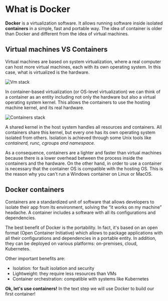 # What is Docker

**Docker** is a virtualization software. It allows running software inside isolated **containers** in a simple, fast and portable way.
The idea of container is older than Docker and different from the idea of virtual machines.

## Virtual machines VS Containers

Virtual machines are based on system virtualization, where a real computer can host more virtual machines, each with its own operating system. In this case, what is virtualized is the hardware.

![Vm stack](https://raw.githubusercontent.com/dcc-sapienza/katacoda-scenarios/master/docker/part1/images/vms.png)

In container-based virtualization (or OS-level virtualization) we can think of a container as an entity including not only the hardware but also a virtual operating system kernel. This allows the containers to use the hosting machine kernel, and its real hardware.

![Containers stack](https://raw.githubusercontent.com/dcc-sapienza/katacoda-scenarios/master/docker/part1/images/containers.png)

A shared kernel in the host system handles all resources and containers. All containers share this kernel, but every one has its own operating system isolated from others. Isolation is achieved through some Unix tools like *containerd, runc, cgroups and namespace.*

As a consequence, containers are a lighter and faster than virtual machines because there is a lower overhead between the process inside the containers and the hardware. On the other hand, in order to use a container is necessary that the container OS is compatible with the hosting OS. This is the reason why you can't run a Windows container on Linux or MacOS.

## Docker containers

Containers are a standardized unit of software that allows developers to isolate their app from its environment, solving the “it works on my machine” headache. A container includes a software with all its configurations and dependencies. 

The best benefit of Docker is the portability. In fact, it's based on an open format (Open Container Initiative) which allows to package applications with all their configurations and dependencies in a portable entity. In addition, they can be deployed on various platforms: on-premises, cloud, Kubernetes. 

Other important benefits are:
- Isolation: for fault isolation and security
- Lightweight: they require less resources than VMs
- Container orchestration: compatible with systems like Kubernetes


**Ok, let's use containers!** In the text step we will use Docker to build our first container! 
